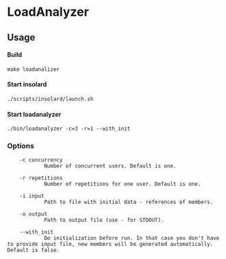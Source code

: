 LoadAnalyzer
===============

Usage
----------
#### Build

    make loadanalizer
   
#### Start insolard

    ./scripts/insolard/launch.sh
   
#### Start loadanalyzer

    ./bin/loadanalyzer -c=3 -r=1 --with_init

### Options

        -c concurrency
                Number of concurrent users. Default is one.

        -r repetitions
                Number of repetitions for one user. Default is one.

        -i input
                Path to file with initial data - references of members.

        -o output
                Path to output file (use - for STDOUT).

        --with_init
                Do initialization before run. In that case you don't have to provide input file, new members will be generated automatically. Default is false.
